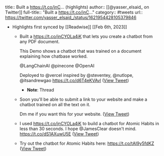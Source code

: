 title:: Built a https://t.co/jnC... (highlights)
author:: [[@yasser_elsaid_ on Twitter]]
full-title:: "Built a https://t.co/jnC..."
category:: #tweets
url:: https://twitter.com/yasser_elsaid_/status/1621954428105379846

- Highlights first synced by [[Readwise]] [[Feb 6th, 2023]]
	- Built a https://t.co/jnCYOLa4iK that lets you create a chatbot from any PDF document.
	  
	  This Demo shows a chatbot that was trained on a document explaining how chatbase worked.
	  
	  @LangChainAI
	  @pinecone
	  @OpenAI
	  
	  Deployed to @vercel
	  inspired by @steventey, @nutlope, @itsandrewgao https://t.co/d6T4eKVAvl ([View Tweet](https://twitter.com/yasser_elsaid_/status/1621954428105379846))
		- **Note**: Thread
	- Soon you'll be able to submit a link to your website and make a chatbot trained on all the text on it.
	  
	  Dm me if you want this for your website. ([View Tweet](https://twitter.com/yasser_elsaid_/status/1621974389938855936))
	- I used https://t.co/jnCYOLa4iK to build a chatbot for Atomic Habits in less than 30 seconds. I hope @JamesClear doesn't mind. https://t.co/dS1AXuwU5E ([View Tweet](https://twitter.com/yasser_elsaid_/status/1622018289902788610))
	- Try out the chatbot for Atomic Habits here: https://t.co/tAI9y5fdKZ ([View Tweet](https://twitter.com/yasser_elsaid_/status/1622018807106572291))
